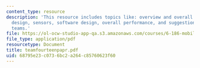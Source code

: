```yaml
---
content_type: resource
description: 'This resource includes topics like: overview and overall strategy, mechanical
  design, sensors, software design, overall performance, and suggestions for future
  teams.'
file: https://ol-ocw-studio-app-qa.s3.amazonaws.com/courses/6-186-mobile-autonomous-systems-laboratory-january-iap-2005/68795e23c0736bc2a264c85760623f60_teamfourteenpapr.pdf
file_type: application/pdf
resourcetype: Document
title: teamfourteenpapr.pdf
uid: 68795e23-c073-6bc2-a264-c85760623f60
---
```

